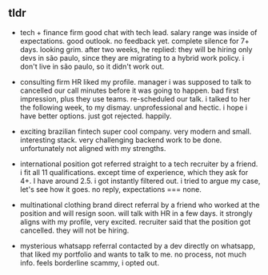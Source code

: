 ## tldr

- tech + finance firm
good chat with tech lead. salary range was inside of expectations. good outlook. no feedback yet. complete silence for 7+ days. looking grim. after two weeks, he replied: they will be hiring only devs in são paulo, since they are migrating to a hybrid work policy. i don't live in são paulo, so it didn't work out.

- consulting firm
HR liked my profile. manager i was supposed to talk to cancelled our call minutes before it was going to happen. bad first impression, plus they use teams. re-scheduled our talk. i talked to her the following week, to my dismay. unprofessional and hectic. i hope i have better options. just got rejected. happily.

- exciting brazilian fintech
super cool company. very modern and small. interesting stack. very challenging backend work to be done. unfortunately not aligned with my strengths.

- international position
got referred straight to a tech recruiter by a friend. i fit all 11 qualifications. except time of experience, which they ask for 4+. I have around 2.5. i got instantly filtered out. i tried to argue my case, let's see how it goes. no reply, expectations === none.

- multinational clothing brand
direct referral by a friend who worked at the position and will resign soon. will talk with HR in a few days. it strongly aligns with my profile, very excited. recruiter said that the position got cancelled. they will not be hiring.

- mysterious whatsapp referral
contacted by a dev directly on whatsapp, that liked my portfolio and wants to talk to me. no process, not much info. feels borderline scammy, i opted out.